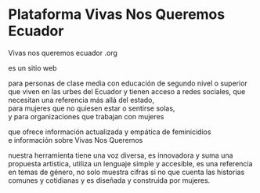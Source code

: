 # Plataforma Vivas Nos Queremos Ecuador

Vivas nos queremos ecuador .org

es un sitio web

para personas de clase media con educación de segundo nivel o superior que viven en las urbes del Ecuador y tienen acceso a redes sociales, que necesitan una referencia más allá del estado,  
para mujeres que no quiesen estar o sentirse solas,  
y para organizaciones que trabajan con mujeres

que ofrece información actualizada y empática de feminicidios  
e información sobre Vivas Nos Queremos

nuestra herramienta tiene una voz diversa, es innovadora y suma una propuesta artística, utiliza un lenguaje simple y accesible, es una referencia en temas de género, no solo muestra cifras si no que cuenta las historias comunes y cotidianas y es diseñada y construida por mujeres.
